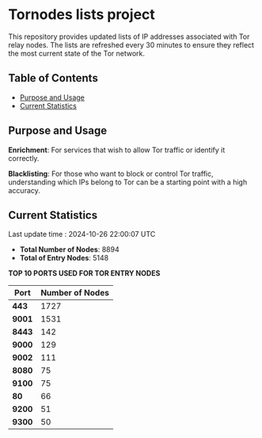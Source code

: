 # Tornodes lists project

This repository provides updated lists of IP addresses associated with Tor relay nodes. The lists are refreshed every 30 minutes to ensure they reflect the most current state of the Tor network.

## Table of Contents

- [Purpose and Usage](#purpose-and-usage)
- [Current Statistics](#current-statistics)


## Purpose and Usage

**Enrichment**: For services that wish to allow Tor traffic or identify it correctly.

**Blacklisting**: For those who want to block or control Tor traffic, understanding which IPs belong to Tor can be a starting point with a high accuracy.

## Current Statistics

Last update time : 2024-10-26 22:00:07 UTC

- **Total Number of Nodes**: 8894
- **Total of Entry Nodes**: 5148

**TOP 10 PORTS USED FOR TOR ENTRY NODES**

| **Port** | **Number of Nodes** |
|------|-----------------|
| **443**   | 1727  |
| **9001**   | 1531  |
| **8443**   | 142  |
| **9000**   | 129  |
| **9002**   | 111  |
| **8080**   | 75  |
| **9100**   | 75  |
| **80**   | 66  |
| **9200**   | 51  |
| **9300**   | 50  |

